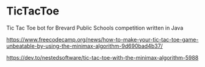 # TicTacToe
Tic Tac Toe bot for Brevard Public Schools competition written in Java

https://www.freecodecamp.org/news/how-to-make-your-tic-tac-toe-game-unbeatable-by-using-the-minimax-algorithm-9d690bad4b37/

https://dev.to/nestedsoftware/tic-tac-toe-with-the-minimax-algorithm-5988
